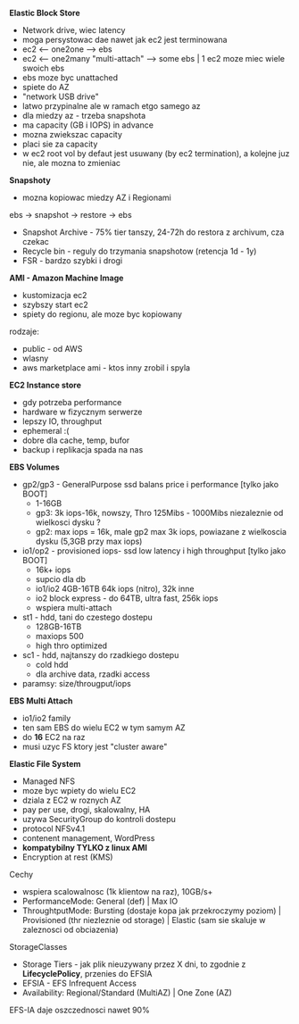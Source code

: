**Elastic Block Store**

* Network drive, wiec latency
* moga persystowac dae nawet jak ec2 jest terminowana
* ec2 <-- one2one --> ebs
* ec2 <-- one2many "multi-attach" --> some ebs | 1 ec2 moze miec wiele swoich ebs
* ebs moze byc unattached
* spiete do AZ
* "network USB drive"
* latwo przypinalne ale w ramach etgo samego az
* dla miedzy az - trzeba snapshota
* ma capacity (GB i IOPS) in advance
* mozna zwiekszac capacity
* placi sie za capacity
* w ec2 root vol by defaut jest usuwany (by ec2 termination), a kolejne juz nie, ale mozna to zmieniac


**Snapshoty**
* mozna kopiowac miedzy AZ i Regionami

ebs -> snapshot -> restore -> ebs

* Snapshot Archive - 75% tier tanszy, 24-72h do restora z archivum, cza czekac
* Recycle bin -  reguly do trzymania snapshotow (retencja 1d - 1y)
* FSR - bardzo szybki i drogi


**AMI - Amazon Machine Image**

* kustomizacja ec2
* szybszy start ec2
* spiety do regionu, ale moze byc kopiowany

rodzaje:
* public - od AWS
* wlasny
* aws marketplace ami - ktos inny zrobil i spyla


**EC2 Instance store**

* gdy potrzeba performance
* hardware w fizycznym serwerze
* lepszy IO, throughput
* ephemeral :( 
* dobre dla cache, temp, bufor
* backup i replikacja spada na nas


**EBS Volumes**

* gp2/gp3 - GeneralPurpose ssd balans price i performance [tylko jako BOOT]
  * 1-16GB
  * gp3: 3k iops-16k, nowszy, Thro 125Mibs - 1000Mibs niezaleznie od wielkosci dysku ?
  * gp2: max iops = 16k, male gp2 max 3k iops, powiazane z wielkoscia dysku (5,3GB przy max iops)
* io1/op2 - provisioned iops-  ssd low latency i high throughput [tylko jako BOOT]
  * 16k+ iops
  * supcio dla db
  * io1/io2 4GB-16TB 64k iops (nitro), 32k inne
  * io2 block express - do 64TB, ultra fast, 256k iops
  * wspiera multi-attach 
* st1 - hdd, tani do czestego dostepu 
  * 128GB-16TB
  * maxiops 500
  * high thro optimized
* sc1 - hdd, najtanszy do rzadkiego dostepu
  * cold hdd 
  * dla archive data, rzadki access
* paramsy: size/througput/iops

**EBS Multi Attach**

* io1/io2 family
* ten sam EBS do wielu EC2 w tym samym AZ
* do **16** EC2 na raz
* musi uzyc FS ktory jest "cluster aware"


**Elastic File System**

* Managed NFS 
* moze byc wpiety do wielu EC2
* dziala z EC2 w roznych AZ
* pay per use, drogi, skalowalny, HA
* uzywa SecurityGroup do kontroli dostepu
* protocol NFSv4.1
* contenent management, WordPress
* **kompatybilny TYLKO z linux AMI**
* Encryption at rest (KMS)

Cechy
* wspiera scalowalnosc (1k klientow na raz), 10GB/s+
* PerformanceMode: General (def) | Max IO
* ThroughtputMode: Bursting (dostaje kopa jak przekroczymy poziom) | Provisioned (thr niezleznie od storage) 
| Elastic (sam sie skaluje w zaleznosci od obciazenia)

StorageClasses

* Storage Tiers - jak plik nieuzywany przez X dni, to zgodnie z **LifecyclePolicy**, przenies do  EFSIA
* EFSIA - EFS Infrequent Access
* Availability: Regional/Standard (MultiAZ) | One Zone (AZ)

EFS-IA daje oszczednosci nawet 90%


